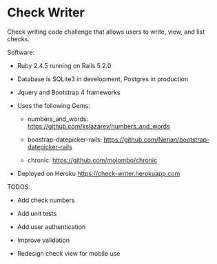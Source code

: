 # Check Writer

Check writing code challenge that allows users to write, view, and list checks.

Software:

* Ruby 2.4.5 running on Rails 5.2.0

* Database is SQLite3 in development, Postgres in production

* Jquery and Bootstrap 4 frameworks

* Uses the following Gems:

  * numbers_and_words: https://github.com/kslazarev/numbers_and_words

  * boostrap-datepicker-rails: https://github.com/Nerian/bootstrap-datepicker-rails

  * chronic: https://github.com/mojombo/chronic

* Deployed on Heroku https://check-writer.herokuapp.com


TODOS:

* Add check numbers

* Add unit tests

* Add user authentication

* Improve validation

* Redesign check view for mobile use
